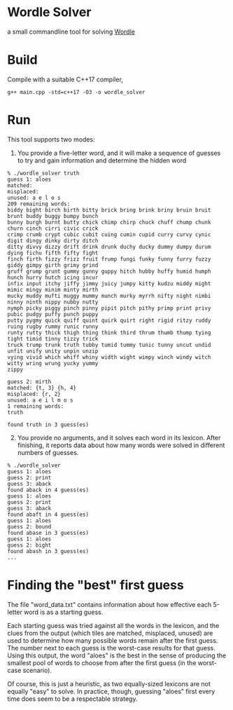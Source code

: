 # Wordle Solver
a small commandline tool for solving [Wordle](https://www.powerlanguage.co.uk/wordle/)

# Build
Compile with a suitable C++17 compiler,

```
g++ main.cpp -std=c++17 -O3 -o wordle_solver
```

# Run
This tool supports two modes:

1. You provide a five-letter word, and it will make a sequence of guesses to try and gain information and determine the hidden word

```
% ./wordle_solver truth
guess 1: aloes
matched: 
misplaced: 
unused: a e l o s 
209 remaining words: 
biddy bight birch birth bitty brick bring brink briny bruin bruit brunt buddy buggy bumpy bunch 
bunny burgh burnt butty chick chimp chirp chuck chuff chump chunk churn cinch cirri civic crick 
crimp crumb crypt cubic cubit cuing cumin cupid curry curvy cynic digit dingy dinky dirty ditch 
ditty divvy dizzy drift drink drunk duchy ducky dummy dumpy durum dying fichu fifth fifty fight 
finch firth fizzy frizz fruit frump fungi funky funny furry fuzzy giddy gimpy girth grimy grind 
gruff grump grunt gummy gunny guppy hitch hubby huffy humid humph hunch hurry hutch icing incur 
infix input itchy jiffy jimmy juicy jumpy kitty kudzu middy might mimic mingy minim minty mirth 
mucky muddy mufti muggy mummy munch murky myrrh nifty night nimbi ninny ninth nippy nubby nutty 
nymph picky piggy pinch pinny pipit pitch pithy primp print privy pubic pudgy puffy punch puppy 
putty pygmy quick quiff quint quirk quirt right rigid ritzy ruddy ruing rugby rummy runic runny 
runty rutty thick thigh thing think third thrum thumb thump tying tight timid tinny tizzy trick 
truck trump trunk truth tubby tumid tummy tunic tunny uncut undid unfit unify unity unpin unzip 
vying vivid which whiff whiny width wight wimpy winch windy witch witty wring wrung yucky yummy 
zippy 

guess 2: mirth
matched: {t, 3} {h, 4} 
misplaced: {r, 2} 
unused: a e i l m o s 
1 remaining words: 
truth 

found truth in 3 guess(es)
```

2. You provide no arguments, and it solves each word in its lexicon. After finishing, it reports data about how many words were solved in different numbers of guesses.

```
% ./wordle_solver
guess 1: aloes
guess 2: print
guess 3: aback
found aback in 4 guess(es)
guess 1: aloes
guess 2: print
guess 3: aback
found abaft in 4 guess(es)
guess 1: aloes
guess 2: bound
found abase in 3 guess(es)
guess 1: aloes
guess 2: bight
found abash in 3 guess(es)
...
```

# Finding the "best" first guess
The file "word_data.txt" contains information about how effective each 5-letter word is as a starting guess. 

Each starting guess was tried against all the words in the lexicon, and the clues from the output (which tiles are matched, misplaced, unused) 
are used to determine how many possible words remain after the first guess. The number next to each guess is the worst-case results for that 
guess. Using this output, the word "aloes" is the best in the sense of producing the smallest pool of words to choose from after the first guess (in the
worst-case scenario).

Of course, this is just a heuristic, as two equally-sized lexicons are not equally "easy" to solve. In practice, though, guessing "aloes" first every time
does seem to be a respectable strategy.
